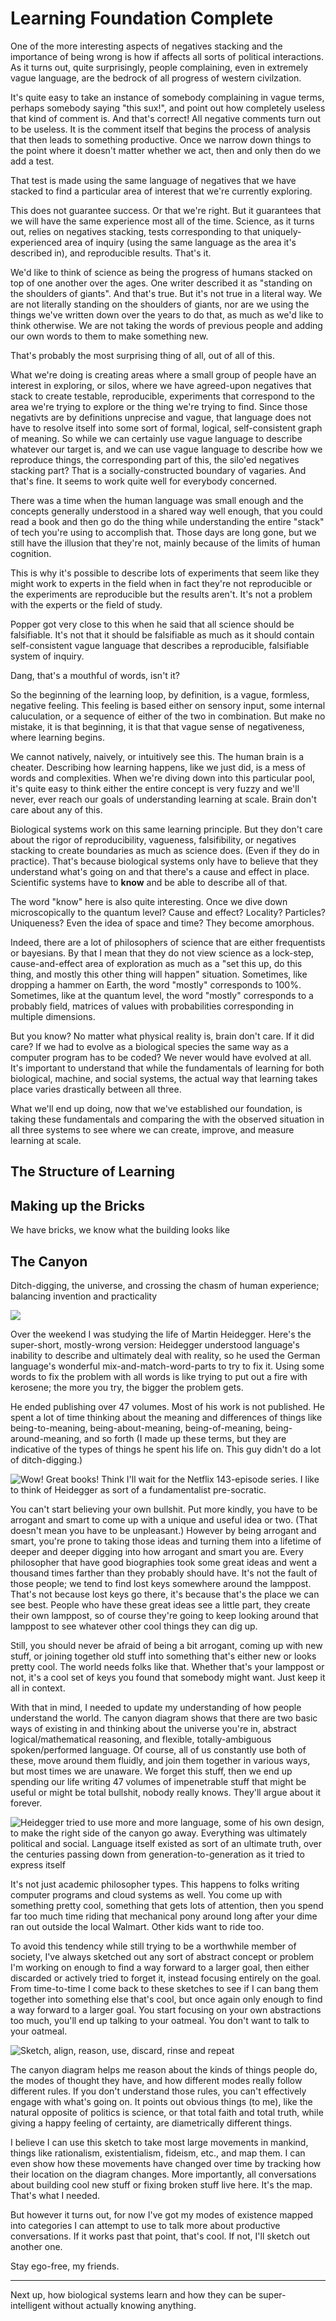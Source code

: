 # Learning Foundation Complete

One of the more interesting aspects of negatives stacking and the importance of being wrong is how if affects all sorts of political interactions. As it turns out, quite surprisingly, people complaining, even in extremely vague language, are the bedrock of all progress of western civilzation.

It's quite easy to take an instance of somebody complaining in vague terms, perhaps somebody saying "this sux!", and point out how completely useless that kind of comment is. And that's correct! All negative comments turn out to be useless. It is the comment itself that begins the process of analysis that then leads to something productive. Once we narrow down things to the point where it doesn't matter whether we act, then and only then do we add a test.

That test is made using the same language of negatives that we have stacked to find a particular area of interest that we're currently exploring. 

This does not guarantee success. Or that we're right. But it guarantees that we will have the same experience most all of the time. Science, as it turns out, relies on negatives stacking, tests corresponding to that uniquely-experienced area of inquiry (using the same language as the area it's described in), and reproducible results. That's it.

We'd like to think of science as being the progress of humans stacked on top of one another over the ages. One writer described it as "standing on the shoulders of giants". And that's true. But it's not true in a literal way. We are not literally standing on the shoulders of giants, nor are we using the things we've written down over the years to do that, as much as we'd like to think otherwise. We are not taking the words of previous people and adding our own words to them to make something new. 

That's probably the most surprising thing of all, out of all of this. 

What we're doing is creating areas where a small group of people have an interest in exploring, or silos, where we have agreed-upon negatives that stack to create testable, reproducible, experiments that correspond to the area we're trying to explore or the thing we're trying to find. Since those negativts are by definitions unprecise and vague, that language does not have to resolve itself into some sort of formal, logical, self-consistent graph of meaning. So while we can certainly use vague language to describe whatever our target is, and we can use vague language to describe how we reproduce things, the corresponding part of this, the silo'ed negatives stacking part? That is a socially-constructed boundary of vagaries. And that's fine. It seems to work quite well for everybody concerned.

There was a time when the human language was small enough and the concepts generally understood in a shared way well enough, that you could read a book and then go do the thing while understanding the entire "stack" of tech you're using to accomplish that. Those days are long gone, but we still have the illusion that they're not, mainly because of the limits of human cognition. 

This is why it's possible to describe lots of experiments that seem like they might work to experts in the field when in fact they're not reproducible or the experiments are reproducible but the results aren't. It's not a problem with the experts or the field of study.

Popper got very close to this when he said that all science should be falsifiable. It's not that it should be falsifiable as much as it should contain self-consistent vague language that describes a reproducible, falsifiable system of inquiry. 

Dang, that's a mouthful of words, isn't it?

So the beginning of the learning loop, by definition, is a vague, formless, negative feeling. This feeling is based either on sensory input, some internal caluculation, or a sequence of either of the two in combination. But make no mistake, it is that beginning, it is that that vague sense of negativeness, where learning begins.

We cannot natively, naively, or intuitively see this. The human brain is a cheater. Describing how learning happens, like we just did, is a mess of words and complexities. When we're diving down into this particular pool, it's quite easy to think either the entire concept is very fuzzy and we'll never, ever reach our goals of understanding learning at scale. Brain don't care about any of this. 

Biological systems work on this same learning principle. But they don't care about the rigor of reproducibility, vagueness, falsifibility, or negatives stacking to create boundaries as much as science does. (Even if they do in practice). That's because biological systems only have to believe that they understand what's going on and that there's a cause and effect in place. Scientific systems have to **know** and be able to describe all of that. 

The word "know" here is also quite interesting. Once we dive down microscopically to the quantum level? Cause and effect? Locality? Particles? Uniqueness? Even the idea of space and time? They become amorphous. 

Indeed, there are a lot of philosophers of science that are either frequentists or bayesians. By that I mean that they do not view science as a lock-step, cause-and-effect area of exploration as much as a "set this up, do this thing, and mostly this other thing will happen" situation. Sometimes, like dropping a hammer on Earth, the word "mostly" corresponds to 100%. Sometimes, like at the quantum level, the word "mostly" corresponds to a probably field, matrices of values with probabilities corresponding in multiple dimensions. 

But you know? No matter what physical reality is, brain don't care. If it did care? If we had to evolve as a biological species the same way as a computer program has to be coded? We never would have evolved at all. It's important to understand that while the fundamentals of learning for both biological, machine, and social systems, the actual way that learning takes place varies drastically between all three. 

What we'll end up doing, now that we've established our foundation, is taking these fundamentals and comparing the with the observed situation in all three systems to see where we can create, improve, and measure learning at scale.

## The Structure of Learning

## Making up the Bricks
We have bricks, we know what the building looks like

## The Canyon

Ditch-digging, the universe, and crossing the chasm of human experience; balancing invention and practicality

![](resources/images/the-canyon-intro.png)

Over the weekend I was studying the life of Martin Heidegger. Here's the super-short, mostly-wrong version: Heidegger understood language's inability to describe and ultimately deal with reality, so he used the German language's wonderful mix-and-match-word-parts to try to fix it. Using some words to fix the problem with all words is like trying to put out a fire with kerosene; the more you try, the bigger the problem gets.

He ended publishing over 47 volumes. Most of his work is not published. He spent a lot of time thinking about the meaning and differences of things like being-to-meaning, being-about-meaning, being-of-meaning, being-around-meaning, and so forth (I made up these terms, but they are indicative of the types of things he spent his life on. This guy didn't do a lot of ditch-digging.)

![Wow! Great books! Think I'll wait for the Netflix 143-episode series. I like to think of Heidegger as sort of a fundamentalist pre-socratic.](resources/images/Martin-Heidegger.jpg)


You can't start believing your own bullshit. Put more kindly, you have to be arrogant and smart to come up with a unique and useful idea or two. (That doesn't mean you have to be unpleasant.) However by being arrogant and smart, you're prone to taking those ideas and turning them into a lifetime of deeper and deeper digging into how arrogant and smart you are. Every philosopher that have good biographies took some great ideas and went a thousand times farther than they probably should have. It's not the fault of those people; we tend to find lost keys somewhere around the lamppost. That's not because lost keys go there, it's because that's the place we can see best. People who have these great ideas see a little part, they create their own lamppost, so of course they're going to keep looking around that lamppost to see whatever other cool things they can dig up.

Still, you should never be afraid of being a bit arrogant, coming up with new stuff, or joining together old stuff into something that's either new or looks pretty cool. The world needs folks like that. Whether that's your lamppost or not, it's a cool set of keys you found that somebody might want. Just keep it all in context.

With that in mind, I needed to update my understanding of how people understand the world. The canyon diagram shows that there are two basic ways of existing in and thinking about the universe you're in, abstract logical/mathematical reasoning, and flexible, totally-ambiguous spoken/performed language. Of course, all of us constantly use both of these, move around them fluidly, and join them together in various ways, but most times we are unaware. We forget this stuff, then we end up spending our life writing 47 volumes of impenetrable stuff that might be useful or might be total bullshit, nobody really knows. They'll argue about it forever.

![Heidegger tried to use more and more language, some of his own design, to make the right side of the canyon go away. Everything was ultimately political and social. Language itself existed as sort of an ultimate truth, over the centuries passing down from generation-to-generation as it tried to express itself](resources/images/canyon-and-modes-of-existence.png)


It's not just academic philosopher types. This happens to folks writing computer programs and cloud systems as well. You come up with something pretty cool, something that gets lots of attention, then you spend far too much time riding that mechanical pony around long after your dime ran out outside the local Walmart. Other kids want to ride too.

To avoid this tendency while still trying to be a worthwhile member of society, I've always sketched out any sort of abstract concept or problem I'm working on enough to find a way forward to a larger goal, then either discarded or actively tried to forget it, instead focusing entirely on the goal. From time-to-time I come back to these sketches to see if I can bang them together into something else that's cool, but once again only enough to find a way forward to a larger goal. You start focusing on your own abstractions too much, you'll end up talking to your oatmeal. You don't want to talk to your oatmeal.

![Sketch, align, reason, use, discard, rinse and repeat](resources/images/it-aint-much-but-its-honest-work.gif)

The canyon diagram helps me reason about the kinds of things people do, the modes of thought they have, and how different modes really follow different rules. If you don't understand those rules, you can't effectively engage with what's going on. It points out obvious things (to me), like the natural opposite of politics is science, or that total faith and total truth, while giving a happy feeling of certainty, are diametrically different things.

I believe I can use this sketch to take most large movements in mankind, things like rationalism, existentialism, fideism, etc., and map them. I can even show how these movements have changed over time by tracking how their location on the diagram changes. More importantly, all conversations about building cool new stuff or fixing broken stuff live here. It's the map. That's what I needed.

But however it turns out, for now I've got my modes of existence mapped into categories I can attempt to use to talk more about productive conversations. If it works past that point, that's cool. If not, I'll sketch out another one.

Stay ego-free, my friends.

---



Next up, how biological systems learn and how they can be super-intelligent without actually knowing anything.
